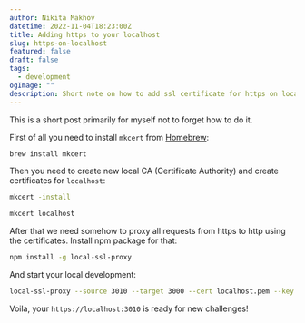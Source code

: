 ```yaml
---
author: Nikita Makhov
datetime: 2022-11-04T18:23:00Z
title: Adding https to your localhost
slug: https-on-localhost
featured: false
draft: false
tags:
  - development
ogImage: ""
description: Short note on how to add ssl certificate for https on localhost
---
```


This is a short post primarily for myself not to forget how to do it.

First of all you need to install `mkcert` from [Homebrew](https://formulae.brew.sh/formula/mkcert):

```bash
brew install mkcert
```

Then you need to create new local CA (Certificate Authority) and create certificates for `localhost`:

```bash
mkcert -install

mkcert localhost
```

After that we need somehow to proxy all requests from https to http using the certificates. Install npm package for that:

```bash
npm install -g local-ssl-proxy
```

And start your local development:

```bash
local-ssl-proxy --source 3010 --target 3000 --cert localhost.pem --key localhost-key.pem
```

Voila, your `https://localhost:3010` is ready for new challenges!

